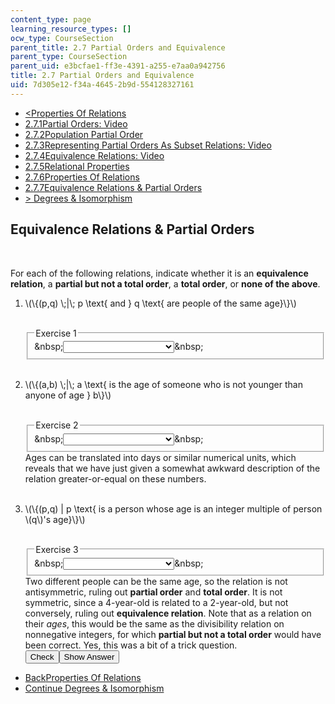 ```yaml
---
content_type: page
learning_resource_types: []
ocw_type: CourseSection
parent_title: 2.7 Partial Orders and Equivalence
parent_type: CourseSection
parent_uid: e3bcfae1-ff3e-4391-a255-e7aa0a942756
title: 2.7 Partial Orders and Equivalence
uid: 7d305e12-f34a-4645-2b9d-554128327161
---
```

<ul class="navigation pagination"><li id="top_bck_btn"><a href='/courses/electrical-engineering-and-computer-science/6-042j-mathematics-for-computer-science-spring-2015/structures/partial-orders-and-equivalence/vertical-d7f7704d23b4';><<span>Properties Of Relations</span></a></li><li id="flp_btn_1" ><a href='/courses/electrical-engineering-and-computer-science/6-042j-mathematics-for-computer-science-spring-2015/structures/partial-orders-and-equivalence'>2.7.1<span>Partial Orders: Video</span></a></li><li id="flp_btn_2" ><a href='/courses/electrical-engineering-and-computer-science/6-042j-mathematics-for-computer-science-spring-2015/structures/partial-orders-and-equivalence/vertical-f4ebf555fc18'>2.7.2<span>Population Partial Order</span></a></li><li id="flp_btn_3" ><a href='/courses/electrical-engineering-and-computer-science/6-042j-mathematics-for-computer-science-spring-2015/structures/partial-orders-and-equivalence/vertical-a604c5db7bb5'>2.7.3<span>Representing Partial Orders As Subset Relations: Video</span></a></li><li id="flp_btn_4" ><a href='/courses/electrical-engineering-and-computer-science/6-042j-mathematics-for-computer-science-spring-2015/structures/partial-orders-and-equivalence/vertical-c6c01eb0d061'>2.7.4<span>Equivalence Relations: Video</span></a></li><li id="flp_btn_5" ><a href='/courses/electrical-engineering-and-computer-science/6-042j-mathematics-for-computer-science-spring-2015/structures/partial-orders-and-equivalence/vertical-6ea0ba8a2d05'>2.7.5<span>Relational Properties</span></a></li><li id="flp_btn_6" ><a href='/courses/electrical-engineering-and-computer-science/6-042j-mathematics-for-computer-science-spring-2015/structures/partial-orders-and-equivalence/vertical-d7f7704d23b4'>2.7.6<span>Properties Of Relations</span></a></li><li id="flp_btn_7" class="button_selected"><a href='/courses/electrical-engineering-and-computer-science/6-042j-mathematics-for-computer-science-spring-2015/structures/partial-orders-and-equivalence/vertical-d757201744eb'>2.7.7<span>Equivalence Relations &amp; Partial Orders</span></a></li><li id="top_continue_btn"><a href='/courses/electrical-engineering-and-computer-science/6-042j-mathematics-for-computer-science-spring-2015/structures/tp7-2';>><span> Degrees &amp; Isomorphism</span></a></li></ul><h2 class="subhead">Equivalence Relations &amp; Partial Orders</h2><div class="self_assessment">
<br display_name="Equivalence Relations &amp; Partial Orders" url_name="Equivalence_Relations_Partial_Orders" />
<p display_name="Equivalence Relations &amp; Partial Orders" url_name="Equivalence_Relations_Partial_Orders_0">For each of the following relations, indicate whether it is an <b>equivalence relation</b>, a <b>partial but not a total order</b>, a <b>total order</b>, or <b>none of the above</b>.</p>
<p display_name="Equivalence Relations &amp; Partial Orders" url_name="Equivalence_Relations_Partial_Orders_1">
<ol display_name="Equivalence Relations &amp; Partial Orders" url_name="Equivalence_Relations_Partial_Orders_2">
<li>
<p>\(\{(p,q) \;|\; p \text{ and } q \text{ are people of the same age}\}\)</p>
<br />
<div id="Q1_div" class="problem_question"><fieldset><legend class="visually-hidden">Exercise 1</legend><div class="choice"><label id="Q1_label"><span id="Q1_aria_status" tabindex="-1" class="visually-hidden">&amp;nbsp;</span><select onchange="numericTypedOrDropDownSelected(1)" id="Q1_select" class="problem_text_input"><option correct="false"></option><option correct="true">equivalence relation</option><option correct="false">partial but not a total order</option><option correct="false">total order</option><option correct="false">none of the above</option></select><span style="display:none;" id="Q1_ans_span" tabindex="-1">  equivalence relation</span><span id="Q1_normal_status" class="nostatus" aria-hidden="true">&amp;nbsp;</span></label></div></fieldset></div></li>
<br />
<li>
<p>\(\{(a,b) \;|\; a \text{ is the age of someone who is not younger than anyone of age } b\}\)</p>
<br />
<div id="Q2_div" class="problem_question"><fieldset><legend class="visually-hidden">Exercise 2</legend><div class="choice"><label id="Q2_label"><span id="Q2_aria_status" tabindex="-1" class="visually-hidden">&amp;nbsp;</span><select onchange="numericTypedOrDropDownSelected(2)" id="Q2_select" class="problem_text_input"><option correct="false"></option><option correct="false">equivalence relation</option><option correct="false">partial but not a total order</option><option correct="true">total order</option><option correct="false">none of the above</option></select><span style="display:none;" id="Q2_ans_span" tabindex="-1">  total order</span><span id="Q2_normal_status" class="nostatus" aria-hidden="true">&amp;nbsp;</span></label></div></fieldset></div><div id="S1_div" class="problem_solution" tabindex="-1">Ages can be translated into days or similar numerical units, which reveals that we have just given a somewhat awkward description of the relation greater-or-equal on these numbers.</div></li>
<br />
<li>
<p>\(\{(p,q) | p \text{ is a person whose age is an integer multiple of person \(q\)'s age}\}\)</p>
<br />
<div id="Q3_div" class="problem_question"><fieldset><legend class="visually-hidden">Exercise 3</legend><div class="choice"><label id="Q3_label"><span id="Q3_aria_status" tabindex="-1" class="visually-hidden">&amp;nbsp;</span><select onchange="numericTypedOrDropDownSelected(3)" id="Q3_select" class="problem_text_input"><option correct="false"></option><option correct="false">equivalence relation</option><option correct="false">partial but not a total order</option><option correct="false">total order</option><option correct="true">none of the above</option></select><span style="display:none;" id="Q3_ans_span" tabindex="-1">  none of the above</span><span id="Q3_normal_status" class="nostatus" aria-hidden="true">&amp;nbsp;</span></label></div></fieldset></div><div id="S2_div" class="problem_solution" tabindex="-1">Two different people can be the same age, so the relation is not antisymmetric, ruling out <b>partial order</b> and <b>total order</b>. It is not symmetric, since a 4-year-old is related to a 2-year-old, but not conversely, ruling out <b>equivalence relation</b>.
      Note that as a relation on their <em>ages</em>, this would be the same as the divisibility relation on nonnegative integers,
      for which <b>partial but not a total order</b> would have been correct. Yes, this was a bit of a trick question.</div><div class="action"><button id="Q1_button" onclick="checkAnswer({1: 'optionresponse', 2: 'optionresponse', 3: 'optionresponse'})" class="problem_mo_button">Check</button><button id="Q1_button_show" onclick="showHideSolution({1: 'optionresponse', 2: 'optionresponse', 3: 'optionresponse'}, 1, [1, 2])" class="problem_mo_button">Show Answer</button></div></li>
</ol>
</p></div><ul class="navigation progress"><li id="bck_btn"><a href='/courses/electrical-engineering-and-computer-science/6-042j-mathematics-for-computer-science-spring-2015/structures/partial-orders-and-equivalence/vertical-d7f7704d23b4';>Back<span>Properties Of Relations</span></a></li><li id="continue_btn"><a href='/courses/electrical-engineering-and-computer-science/6-042j-mathematics-for-computer-science-spring-2015/structures/tp7-2';>Continue<span> Degrees &amp; Isomorphism</span></a></li></ul>